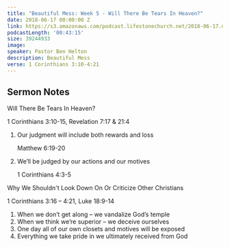 ```yaml
---
title: "Beautiful Mess: Week 5 - Will There Be Tears In Heaven?"
date: 2018-06-17 00:00:00 Z
link: https://s3.amazonaws.com/podcast.lifestonechurch.net/2018-06-17.mp3
podcastLength: '00:43:15'
size: 39244933
image:
speaker: Pastor Ben Helton
description: Beautiful Mess
verse: 1 Corinthians 3:10-4:21
---
```


## Sermon Notes

Will There Be Tears In Heaven?

1 Corinthians 3:10-15, Revelation 7:17 & 21:4
	
1. Our judgment will include both rewards and loss 

    Matthew 6:19-20
	
2. We’ll be judged by our actions and our motives 

    1 Corinthians 4:3-5

Why We Shouldn't Look Down On Or Criticize Other Christians

1 Corinthians 3:16 – 4:21, Luke 18:9-14

1. When we don’t get along – we vandalize God’s temple
2.  When we think we’re superior – we deceive ourselves
3. One day all of our own closets and motives will be exposed 
4. Everything we take pride in we ultimately received from God
